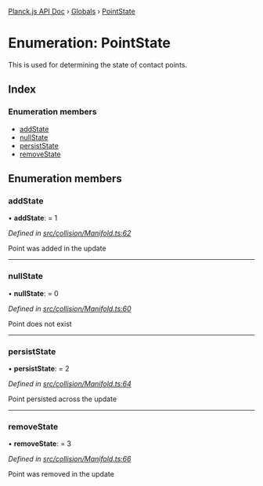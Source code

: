 [Planck.js API Doc](../README.md) › [Globals](../globals.md) › [PointState](pointstate.md)

# Enumeration: PointState

This is used for determining the state of contact points.

## Index

### Enumeration members

* [addState](pointstate.md#addstate)
* [nullState](pointstate.md#nullstate)
* [persistState](pointstate.md#persiststate)
* [removeState](pointstate.md#removestate)

## Enumeration members

###  addState

• **addState**: = 1

*Defined in [src/collision/Manifold.ts:62](https://github.com/shakiba/planck.js/blob/6ab76c7/src/collision/Manifold.ts#L62)*

Point was added in the update

___

###  nullState

• **nullState**: = 0

*Defined in [src/collision/Manifold.ts:60](https://github.com/shakiba/planck.js/blob/6ab76c7/src/collision/Manifold.ts#L60)*

Point does not exist

___

###  persistState

• **persistState**: = 2

*Defined in [src/collision/Manifold.ts:64](https://github.com/shakiba/planck.js/blob/6ab76c7/src/collision/Manifold.ts#L64)*

Point persisted across the update

___

###  removeState

• **removeState**: = 3

*Defined in [src/collision/Manifold.ts:66](https://github.com/shakiba/planck.js/blob/6ab76c7/src/collision/Manifold.ts#L66)*

Point was removed in the update
